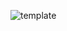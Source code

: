 ![template](https://raw.githubusercontent.com/ShriIraCatalog/assets-one/refs/heads/master/2025/04/19/202504191814.png)
